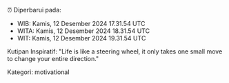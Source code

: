 ⏰ Diperbarui pada:
- WIB: Kamis, 12 Desember 2024 17.31.54 UTC
- WITA: Kamis, 12 Desember 2024 18.31.54 UTC
- WIT: Kamis, 12 Desember 2024 19.31.54 UTC

Kutipan Inspiratif:
"Life is like a steering wheel, it only takes one small move to change your entire direction."


Kategori: motivational


